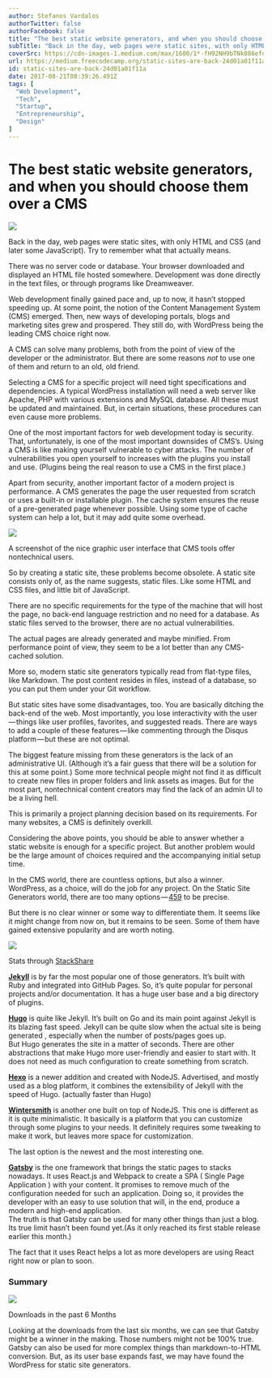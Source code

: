 ```yaml
---
author: Stefanos Vardalos
authorTwitter: false
authorFacebook: false
title: "The best static website generators, and when you should choose them over a CMS"
subTitle: "Back in the day, web pages were static sites, with only HTML and CSS (and later some JavaScript). Try to remember what that actually mean..."
coverSrc: https://cdn-images-1.medium.com/max/1600/1*-fH92NH9bTNk086efq-K7w.png
url: https://medium.freecodecamp.org/static-sites-are-back-24d01a01f11a
id: static-sites-are-back-24d01a01f11a
date: 2017-08-21T08:39:26.491Z
tags: [
  "Web Development",
  "Tech",
  "Startup",
  "Entrepreneurship",
  "Design"
]
---
```

# The best static website generators, and when you should choose them over a CMS



![](https://cdn-images-1.medium.com/max/1600/1*-fH92NH9bTNk086efq-K7w.png)



Back in the day, web pages were static sites, with only HTML and CSS (and later some JavaScript). Try to remember what that actually means.

There was no server code or database. Your browser downloaded and displayed an HTML file hosted somewhere. Development was done directly in the text files, or through programs like Dreamweaver.

Web development finally gained pace and, up to now, it hasn’t stopped speeding up. At some point, the notion of the Content Management System (CMS) emerged. Then, new ways of developing portals, blogs and marketing sites grew and prospered. They still do, with WordPress being the leading CMS choice right now.

A CMS can solve many problems, both from the point of view of the developer or the administrator. But there are some reasons _not_ to use one of them and return to an old, old friend.

Selecting a CMS for a specific project will need tight specifications and dependencies. A typical WordPress installation will need a web server like Apache, PHP with various extensions and MySQL database. All these must be updated and maintained. But, in certain situations, these procedures can even cause more problems.

One of the most important factors for web development today is security. That, unfortunately, is one of the most important downsides of CMS’s. Using a CMS is like making yourself vulnerable to cyber attacks. The number of vulnerabilities you open yourself to increases with the plugins you install and use. (Plugins being the real reason to use a CMS in the first place.)

Apart from security, another important factor of a modern project is performance. A CMS generates the page the user requested from scratch or uses a built-in or installable plugin. The cache system ensures the reuse of a pre-generated page whenever possible. Using some type of cache system can help a lot, but it may add quite some overhead.



![](https://cdn-images-1.medium.com/max/1600/1*SNnK1-ts3IwtixbYy6aSZQ.jpeg)

A screenshot of the nice graphic user interface that CMS tools offer nontechnical users.



So by creating a static site, these problems become obsolete. A static site consists only of, as the name suggests, static files. Like some HTML and CSS files, and little bit of JavaScript.

There are no specific requirements for the type of the machine that will host the page, no back-end language restriction and no need for a database. As static files served to the browser, there are no actual vulnerabilities.

The actual pages are already generated and maybe minified. From performance point of view, they seem to be a lot better than any CMS-cached solution.

More so, modern static site generators typically read from flat-type files, like Markdown. The post content resides in files, instead of a database, so you can put them under your Git workflow.

But static sites have some disadvantages, too. You are basically ditching the back-end of the web. Most importantly, you lose interactivity with the user — things like user profiles, favorites, and suggested reads. There are ways to add a couple of these features — like commenting through the Disqus platform — but these are not optimal.

The biggest feature missing from these generators is the lack of an administrative UI. (Although it’s a fair guess that there will be a solution for this at some point.) Some more technical people might not find it as difficult to create new files in proper folders and link assets as images. But for the most part, nontechnical content creators may find the lack of an admin UI to be a living hell.

This is primarily a project planning decision based on its requirements. For many websites, a CMS is definitely overkill.

Considering the above points, you should be able to answer whether a static website is enough for a specific project. But another problem would be the large amount of choices required and the accompanying initial setup time.

In the CMS world, there are countless options, but also a winner. WordPress, as a choice, will do the job for any project. On the Static Site Generators world, there are too many options — [459](https://staticsitegenerators.net/) to be precise.

But there is no clear winner or some way to differentiate them. It seems like it might change from now on, but it remains to be seen. Some of them have gained extensive popularity and are worth noting.







![](https://cdn-images-1.medium.com/max/2000/1*xbivs4c7SBkMAHnNFIUHuA.png)

Stats through [StackShare](https://stackshare.io/stackups/gatsby-vs-wintersmith-vs-hugo-vs-hexo-vs-jekyll)







[**Jekyll**](https://jekyllrb.com/) is by far the most popular one of those generators. It’s built with Ruby and integrated into GitHub Pages. So, it’s quite popular for personal projects and/or documentation. It has a huge user base and a big directory of plugins.

[**Hugo**](https://gohugo.io/) is quite like Jekyll. It’s built on Go and its main point against Jekyll is its blazing fast speed. Jekyll can be quite slow when the actual site is being generated , especially when the number of posts/pages goes up.   
But Hugo generates the site in a matter of seconds. There are other abstractions that make Hugo more user-friendly and easier to start with. It does not need as much configuration to create something from scratch.

[**Hexo**](https://hexo.io/) is a newer addition and created with NodeJS. Advertised, and mostly used as a blog platform, it combines the extensibility of Jekyll with the speed of Hugo. (actually faster than Hugo)

[**Wintersmith**](http://wintersmith.io/) is another one built on top of NodeJS. This one is different as it is quite minimalistic. It basically is a platform that you can customize through some plugins to your needs. It definitely requires some tweaking to make it work, but leaves more space for customization.

The last option is the newest and the most interesting one.

[**Gatsby**](https://www.gatsbyjs.org/) is the one framework that brings the static pages to stacks nowadays. It uses React.js and Webpack to create a SPA ( Single Page Application ) with your content. It promises to remove much of the configuration needed for such an application. Doing so, it provides the developer with an easy to use solution that will, in the end, produce a modern and high-end application.   
The truth is that Gatsby can be used for many other things than just a blog. Its true limit hasn’t been found yet.(As it only reached its first stable release earlier this month.)

The fact that it uses React helps a lot as more developers are using React right now or plan to soon.

### Summary



![](https://cdn-images-1.medium.com/max/1600/1*Sj3MViNvQvqm1PaofTbu0g.png)

Downloads in the past 6 Months



Looking at the downloads from the last six months, we can see that Gatsby might be a winner in the making. Those numbers might not be 100% true.   
Gatsby can also be used for more complex things than markdown-to-HTML conversion. But, as its user base expands fast, we may have found the WordPress for static site generators.








